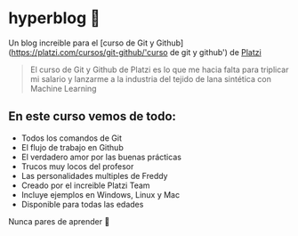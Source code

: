 # hyperblog 💚
Un blog increible para el [curso de Git y Github](https://platzi.com/cursos/git-github/'curso de git y github') de [Platzi](https://platzi.com/'Platzi)
>El curso de Git y Github de Platzi es lo que me hacia falta para triplicar mi salario y lanzarme a la industria del tejido de lana sintética con Machine Learning

## En este curso vemos de todo:
* Todos los comandos de Git
* El flujo de trabajo en Github
* El verdadero amor por las buenas prácticas
* Trucos muy locos del profesor
* Las personalidades multiples de Freddy
* Creado por el increible Platzi Team
* Incluye ejemplos en Windows, Linux y Mac
* Disponible para todas las edades

Nunca pares de aprender 💚